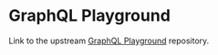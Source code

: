# GraphQL Playground

Link to the upstream [GraphQL Playground](https://github.com/graphql/graphql-playground) repository.
